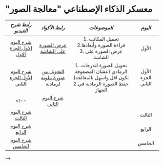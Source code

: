 # "معسكر الذكاء الإصطناعي "معالجة الصور

 |  ***رابط شرح الفيديو***  | ***رابط الأكواد*** |***الموضوعات***|***اليوم***|
|:------:|:------:|:------:|:------:|
 | [شرح اليوم الاول الجزء الاول](https://www.youtube.com/live/Me6w3u-bbkw?feature=share)  |  [عرض الصورة على الشاشة](https://github.com/FatimaALzahrani/ImageProssing-AIBootcamp/blob/main/ShowImage.py) |  1. تحميل المكاتب <br> 2.قراءة الصورة وأبعادها <br>3. عرض الصورة على الشاشة    |الأول|
| [شرح اليوم الأول الجزء الثاني](https://www.youtube.com/live/Me6w3u-bbkw?feature=share&t=5171)  |  [التحويل من صورة ملونه لرماديه](https://github.com/FatimaALzahrani/ImageProssing-AIBootcamp/blob/main/ImageToGray.py)    |  1. تحويل الصورة لتدرجات الرمادي (عشان المصفوفة تكون اقل واسهل بالمعالجة) <br> 2.حفظ الصورة الرمادية في الجهاز     |الأول الجزء الثاني|
<!--| [شرح اليوم الثاني](https://www.youtube.com/live/GUnWNNICals?feature=share) |  []() | | الثاني|
 | [شرح اليوم الثالث](https://www.youtube.com/live/hzy7tSxKSzI?feature=share) |  []() | | الثالث|
 | [شرح اليوم الرابع](https://www.youtube.com/live/OxTOzSr2NZ0?feature=share) |  []() | | الرابع |
| [شرح اليوم الخامس](https://www.youtube.com/live/wQpPvJbarSA?feature=share) |  []() | | الخامس |

 -->
